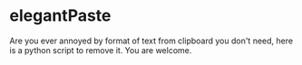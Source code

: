 # elegantPaste

Are you ever annoyed by format of text from clipboard you don't need, here is a python script to remove it. You are welcome.
